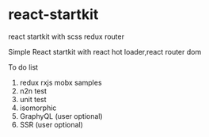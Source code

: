 # react-startkit
react startkit with scss redux router

Simple React startkit with react hot loader,react router dom

To do list

1. redux rxjs mobx samples
2. n2n test
3. unit test
4. isomorphic
5. GraphyQL (user optional)
6. SSR (user optional)
